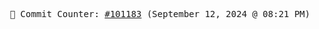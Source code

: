 <p align="center">
    <samp>
        📮 Commit Counter: <a href="https://github.com/Javascript-void0/Javascript-void0/commits/main">#101183</a> (September 12, 2024 @ 08:21 PM)
    </samp>
</p>